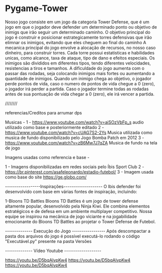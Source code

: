# Pygame-Tower
Nosso jogo consiste em um jogo da categoria Tower Defense, que é um jogo em que o jogador deve defender um determinado ponto ou objetivo de inimigs que irão seguir um determinado caminho. O objetivo principal do jogo é construir e posicionar estrategicamente torres defensivas que irão elimnar os inimigos, evitando que eles cheguem ao final do caminho
A mecanica principal do jogo envolve a alocação de recursos, no nosso caso dinheiro, para construir torres. Cada torre possui estatisticas e habilidades unicas, como alcance, taxa de ataque, tipo de dano e efeitos especiais.
Os inimigos são divididos em diferentes tipos, tendo diferentes velocidades, resistencias a tiros e tamanhos. 
A dificuldade do jogo aumenta com o passar das rodadas, seja colocando inimigos mais fortes ou aumentando a quantidade de inimigos.
Quando um inimigo chega ao objetivo, o jogador perde pontos de vida, caso o numero de pontos de vida chegue a 0 (zero), o jogador irá perder a partida. Caso o jogador termine todas as rodadas antes de sua pontuação de vida chegar a 0 (zero), ele irá vencer a partida.


////////

referencias/Creditos para arrumar dps

Musicas - 
1 - https://www.youtube.com/watch?v=aiSOzVbFp_s audio utilizado como base e posteriormente editado
2 - https://www.youtube.com/watch?v=cUAG7S2-2Ys Musica utilizada como musica de fundo disponibilizado pelo Jogo Bomba Patch em 2012
3 - https://www.youtube.com/watch?v=zB6Mw7J7qZA Musica de fundo na tela de jogo



Imagens usadas como referencia e base - 

1 - Imagens disponibilizadas em redes sociais pelo Íbis Sport Club
2 - https://br.pinterest.com/asafeleonardo/estadio-futebol/
3 - Imagem usada como base do site https://ge.globo.com/




------------------Inspirações--------------------
O Ibis defender foi desenvolvido com base em várias fontes de inspiração, incluindo:

1-Bloons TD Battles
    Bloons TD Battles é um jogo de tower defense altamente popular, desenvolvido pela Ninja Kiwi. Ele combina elementos estratégicos e de defesa em um ambiente multiplayer competitivo. Nossa equipe se inspirou na mecânica de jogo viciante e na jogabilidade emocionante do Bloons TD Battles ao projetar o Tower Defense de Futebol.

-------------- Execução do Jogo -----------------
Após descompactar a pasta dos arquivos do jogo é possível executá-lo rodando o código "Executável.py" presente na pasta Versões

-------------- Vídeo Youtube -------------------

https://youtu.be/D5bqAlvpKw4
https://youtu.be/D5bqAlvpKw4
https://youtu.be/D5bqAlvpKw4